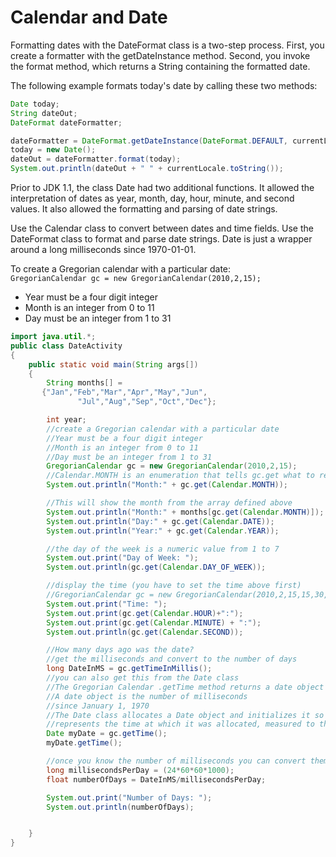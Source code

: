 # Calendar and Date

Formatting dates with the DateFormat class is a two-step process. First, you create a formatter with the getDateInstance method. Second, you invoke the format method, which returns a String containing the formatted date.

The following example formats today's date by calling these two methods:

```java
Date today;
String dateOut;
DateFormat dateFormatter;

dateFormatter = DateFormat.getDateInstance(DateFormat.DEFAULT, currentLocale);
today = new Date();
dateOut = dateFormatter.format(today);
System.out.println(dateOut + " " + currentLocale.toString());
```

Prior to JDK 1.1, the class Date had two additional functions. It allowed the interpretation of dates as year, month, day, hour, minute, and second values. It also allowed the formatting and parsing of date strings.

Use the Calendar class to convert between dates and time fields. Use the DateFormat class to format and parse date strings. Date is just a wrapper around a long milliseconds since 1970-01-01.

To create a Gregorian calendar with a particular date:  
 `GregorianCalendar gc = new GregorianCalendar(2010,2,15);`

* Year must be a four digit integer
* Month is an integer from 0 to 11
* Day must be an integer from 1 to 31

```java
import java.util.*;
public class DateActivity
{
    public static void main(String args[])
    {
        String months[] = 
       {"Jan","Feb","Mar","Apr","May","Jun",
               "Jul","Aug","Sep","Oct","Dec"};

        int year;
        //create a Gregorian calendar with a particular date
        //Year must be a four digit integer
        //Month is an integer from 0 to 11
        //Day must be an integer from 1 to 31
        GregorianCalendar gc = new GregorianCalendar(2010,2,15);
        //Calendar.MONTH is an enumeration that tells gc.get what to return
        System.out.println("Month:" + gc.get(Calendar.MONTH));

        //This will show the month from the array defined above
        System.out.println("Month:" + months[gc.get(Calendar.MONTH)]);
        System.out.println("Day:" + gc.get(Calendar.DATE));
        System.out.println("Year:" + gc.get(Calendar.YEAR));

        //the day of the week is a numeric value from 1 to 7
        System.out.print("Day of Week: ");
        System.out.println(gc.get(Calendar.DAY_OF_WEEK));

        //display the time (you have to set the time above first)
        //GregorianCalendar gc = new GregorianCalendar(2010,2,15,15,30,0);
        System.out.print("Time: ");
        System.out.print(gc.get(Calendar.HOUR)+":");
        System.out.print(gc.get(Calendar.MINUTE) + ":");
        System.out.println(gc.get(Calendar.SECOND));

        //How many days ago was the date?
        //get the milliseconds and convert to the number of days
        long DateInMS = gc.getTimeInMillis();
        //you can also get this from the Date class
        //The Gregorian Calendar .getTime method returns a date object
        //A date object is the number of milliseconds
        //since January 1, 1970
        //The Date class allocates a Date object and initializes it so that it 
        //represents the time at which it was allocated, measured to the nearest millisecond.
        Date myDate = gc.getTime();
        myDate.getTime();

        //once you know the number of milliseconds you can convert them to the number of days
        long millisecondsPerDay = (24*60*60*1000);
        float numberOfDays = DateInMS/millisecondsPerDay;

        System.out.print("Number of Days: ");
        System.out.println(numberOfDays);


    }
}
```

